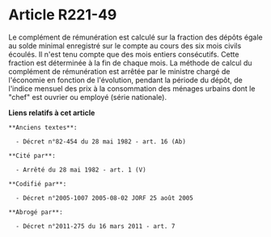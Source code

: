 # Article R221-49

Le complément de rémunération est calculé sur la fraction des dépôts égale au solde minimal enregistré sur le compte au cours
des six mois civils écoulés. Il n'est tenu compte que des mois entiers consécutifs. Cette fraction est déterminée à la fin de
chaque mois. La méthode de calcul du complément de rémunération est arrêtée par le ministre chargé de l'économie en fonction
de l'évolution, pendant la période du dépôt, de l'indice mensuel des prix à la consommation des ménages urbains dont le
"chef" est ouvrier ou employé (série nationale).

**Liens relatifs à cet article**

	**Anciens textes**:

	  - Décret n°82-454 du 28 mai 1982 - art. 16 (Ab)

	**Cité par**:

	  - Arrêté du 28 mai 1982 - art. 1 (V)

	**Codifié par**:

	  - Décret n°2005-1007 2005-08-02 JORF 25 août 2005

	**Abrogé par**:

	  - Décret n°2011-275 du 16 mars 2011 - art. 7
